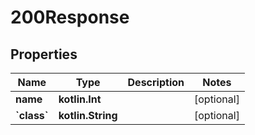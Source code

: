 
# 200Response

## Properties
Name | Type | Description | Notes
------------ | ------------- | ------------- | -------------
**name** | **kotlin.Int** |  |  [optional]
**&#x60;class&#x60;** | **kotlin.String** |  |  [optional]



